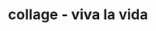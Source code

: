 ---
layout: page
img: assets/img/gallery/viva_la_vida.jpg
title: collage - viva la vida
image_only: true
disable_url: true
importance: 2
category: collages
---